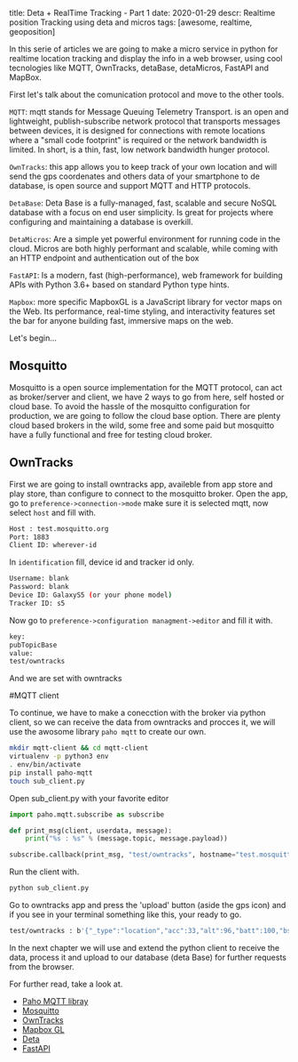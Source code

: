 title: Deta + RealTime Tracking - Part 1
date: 2020-01-29
descr: Realtime position Tracking using deta and micros
tags: [awesome, realtime, geoposition]


In this serie of articles we are going to make a micro service in python for realtime location tracking and display the info in a web browser, using cool tecnologies like MQTT, OwnTracks, detaBase, detaMicros, FastAPI and MapBox.

First let's talk about the comunication protocol and move to the other tools. 

`MQTT`: mqtt stands for Message Queuing Telemetry Transport. is an open and lightweight, publish-subscribe network protocol that transports messages between devices, it is designed for connections with remote locations where a "small code footprint" is required or the network bandwidth is limited. In short, is a thin, fast, low network bandwidth hunger protocol.

`OwnTracks`: this app allows you to keep track of your own location and will send the gps coordenates and others data of your smartphone to de database, is open source and support MQTT and HTTP protocols.

`DetaBase`: Deta Base is a fully-managed, fast, scalable and secure NoSQL database with a focus on end user simplicity. Is great for projects where configuring and maintaining a database is overkill.

`DetaMicros`: Are a simple yet powerful environment for running code in the cloud. Micros are both highly performant and scalable, while coming with an HTTP endpoint and authentication out of the box

`FastAPI`: Is a modern, fast (high-performance), web framework for building APIs with Python 3.6+ based on standard Python type hints.

`Mapbox`: more specific MapboxGL is a JavaScript library for vector maps on the Web. Its performance, real-time styling, and interactivity features set the bar for anyone building fast, immersive maps on the web.

Let's begin...

## Mosquitto

Mosquitto is a open source implementation for the MQTT protocol, can act as broker/server and client, we have 2 ways to go from here, self hosted or cloud base. To avoid the hassle of the mosquitto configuration for production, we are going to follow the cloud base option. There are plenty cloud based brokers in the wild, some free and some paid but mosquitto have a fully functional and free for testing cloud broker.

## OwnTracks

First we are going to install owntracks app, availeble from app store and play store, than configure to connect to the mosquitto broker. Open the app, go to `preference->connection->mode` make sure it is selected mqtt, now select `host` and fill with.
```bash
Host : test.mosquitto.org
Port: 1883
Client ID: wherever-id
```
In `identification` fill, device id and tracker id only.
```bash
Username: blank
Password: blank
Device ID: GalaxyS5 (or your phone model)
Tracker ID: s5
```
Now go to `preference->configuration managment->editor` and fill it with.
```bash
key:
pubTopicBase
value:
test/owntracks 
```

And we are set with owntracks

#MQTT client

To continue, we have to make a conecction with the broker via python client, so we can receive the data from owntracks and procces it, we will use the awosome library `paho mqtt` to create our own.

```bash
mkdir mqtt-client && cd mqtt-client
virtualenv -p python3 env
. env/bin/activate
pip install paho-mqtt
touch sub_client.py
``` 

Open sub_client.py with your favorite editor 

```python
import paho.mqtt.subscribe as subscribe

def print_msg(client, userdata, message):
    print("%s : %s" % (message.topic, message.payload))

subscribe.callback(print_msg, "test/owntracks", hostname="test.mosquitto.org")
```

Run the client with.
```bash
python sub_client.py
```

Go to owntracks app and press the 'upload' button (aside the gps icon) and if you see in your terminal something like this, your ready to go.
```bash
test/owntracks : b'{"_type":"location","acc":33,"alt":96,"batt":100,"bs":3,"conn":"w","created_at":1612018787,"lat":8.2631493,"lon":-62.7914148,"t":"u","tid":"g4","tst":1612018557,"vac":1,"vel":5}'
```


In the next chapter we will use and extend the python client to receive the data, process it and upload to our database (deta Base) for further requests from the browser.

For further read, take a look at.

* [Paho MQTT libray](https://pypi.org/project/paho-mqtt/)
* [Mosquitto](https://mosquitto.org/)
* [OwnTracks](https://owntracks.org/)
* [Mapbox GL](https://www.mapbox.com/mapbox-gljs)
* [Deta](https://deta.sh)
* [FastAPI](https://fastapi.tiangolo.com/)